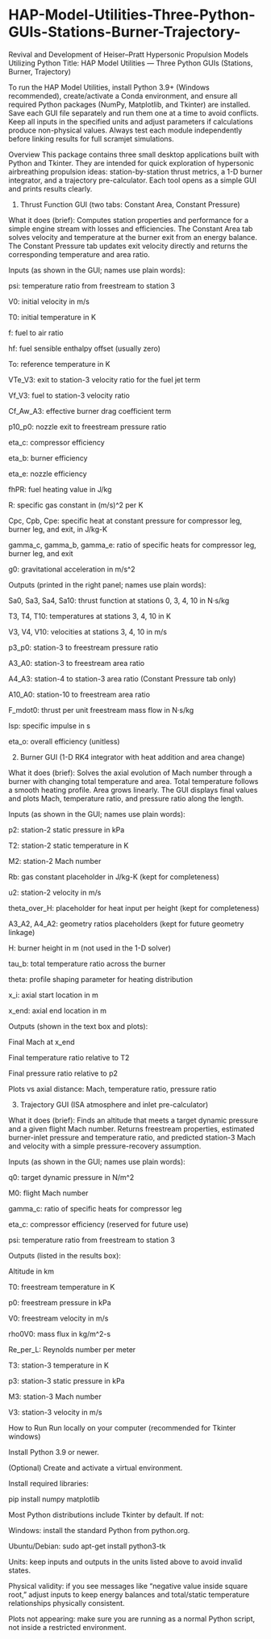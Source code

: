 # HAP-Model-Utilities-Three-Python-GUIs-Stations-Burner-Trajectory-
Revival and Development of Heiser–Pratt Hypersonic Propulsion Models Utilizing Python
Title: HAP Model Utilities — Three Python GUIs (Stations, Burner, Trajectory)

To run the HAP Model Utilities, install Python 3.9+ (Windows recommended), create/activate a Conda environment, and ensure all required Python packages (NumPy, Matplotlib, and Tkinter) are installed. Save each GUI file separately and run them one at a time to avoid conflicts. Keep all inputs in the specified units and adjust parameters if calculations produce non-physical values. Always test each module independently before linking results for full scramjet simulations.

Overview
This package contains three small desktop applications built with Python and Tkinter. They are intended for quick exploration of hypersonic airbreathing propulsion ideas: station-by-station thrust metrics, a 1-D burner integrator, and a trajectory pre-calculator. Each tool opens as a simple GUI and prints results clearly.

1) Thrust Function GUI (two tabs: Constant Area, Constant Pressure)

What it does (brief):
Computes station properties and performance for a simple engine stream with losses and efficiencies. The Constant Area tab solves velocity and temperature at the burner exit from an energy balance. The Constant Pressure tab updates exit velocity directly and returns the corresponding temperature and area ratio.

Inputs (as shown in the GUI; names use plain words):

psi: temperature ratio from freestream to station 3

V0: initial velocity in m/s

T0: initial temperature in K

f: fuel to air ratio

hf: fuel sensible enthalpy offset (usually zero)

To: reference temperature in K

VTe_V3: exit to station-3 velocity ratio for the fuel jet term

Vf_V3: fuel to station-3 velocity ratio

Cf_Aw_A3: effective burner drag coefficient term

p10_p0: nozzle exit to freestream pressure ratio

eta_c: compressor efficiency

eta_b: burner efficiency

eta_e: nozzle efficiency

fhPR: fuel heating value in J/kg

R: specific gas constant in (m/s)^2 per K

Cpc, Cpb, Cpe: specific heat at constant pressure for compressor leg, burner leg, and exit, in J/kg-K

gamma_c, gamma_b, gamma_e: ratio of specific heats for compressor leg, burner leg, and exit

g0: gravitational acceleration in m/s^2

Outputs (printed in the right panel; names use plain words):

Sa0, Sa3, Sa4, Sa10: thrust function at stations 0, 3, 4, 10 in N·s/kg

T3, T4, T10: temperatures at stations 3, 4, 10 in K

V3, V4, V10: velocities at stations 3, 4, 10 in m/s

p3_p0: station-3 to freestream pressure ratio

A3_A0: station-3 to freestream area ratio

A4_A3: station-4 to station-3 area ratio (Constant Pressure tab only)

A10_A0: station-10 to freestream area ratio

F_mdot0: thrust per unit freestream mass flow in N·s/kg

Isp: specific impulse in s

eta_o: overall efficiency (unitless)

2) Burner GUI (1-D RK4 integrator with heat addition and area change)

What it does (brief):
Solves the axial evolution of Mach number through a burner with changing total temperature and area. Total temperature follows a smooth heating profile. Area grows linearly. The GUI displays final values and plots Mach, temperature ratio, and pressure ratio along the length.

Inputs (as shown in the GUI; names use plain words):

p2: station-2 static pressure in kPa

T2: station-2 static temperature in K

M2: station-2 Mach number

Rb: gas constant placeholder in J/kg-K (kept for completeness)

u2: station-2 velocity in m/s

theta_over_H: placeholder for heat input per height (kept for completeness)

A3_A2, A4_A2: geometry ratios placeholders (kept for future geometry linkage)

H: burner height in m (not used in the 1-D solver)

tau_b: total temperature ratio across the burner

theta: profile shaping parameter for heating distribution

x_i: axial start location in m

x_end: axial end location in m

Outputs (shown in the text box and plots):

Final Mach at x_end

Final temperature ratio relative to T2

Final pressure ratio relative to p2

Plots vs axial distance: Mach, temperature ratio, pressure ratio

3) Trajectory GUI (ISA atmosphere and inlet pre-calculator)

What it does (brief):
Finds an altitude that meets a target dynamic pressure and a given flight Mach number. Returns freestream properties, estimated burner-inlet pressure and temperature ratio, and predicted station-3 Mach and velocity with a simple pressure-recovery assumption.

Inputs (as shown in the GUI; names use plain words):

q0: target dynamic pressure in N/m^2

M0: flight Mach number

gamma_c: ratio of specific heats for compressor leg

eta_c: compressor efficiency (reserved for future use)

psi: temperature ratio from freestream to station 3

Outputs (listed in the results box):

Altitude in km

T0: freestream temperature in K

p0: freestream pressure in kPa

V0: freestream velocity in m/s

rho0V0: mass flux in kg/m^2-s

Re_per_L: Reynolds number per meter

T3: station-3 temperature in K

p3: station-3 static pressure in kPa

M3: station-3 Mach number

V3: station-3 velocity in m/s

How to Run
Run locally on your computer (recommended for Tkinter windows)

Install Python 3.9 or newer.

(Optional) Create and activate a virtual environment.

Install required libraries:

pip install numpy matplotlib


Most Python distributions include Tkinter by default. If not:

Windows: install the standard Python from python.org.

Ubuntu/Debian: sudo apt-get install python3-tk



Units: keep inputs and outputs in the units listed above to avoid invalid states.

Physical validity: if you see messages like “negative value inside square root,” adjust inputs to keep energy balances and total/static temperature relationships physically consistent.

Plots not appearing: make sure you are running as a normal Python script, not inside a restricted environment.
